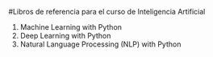 #Libros de referencia para el curso de Inteligencia Artificial

1. Machine Learning with Python
2. Deep Learning with Python
3. Natural Language Processing (NLP) with Python
